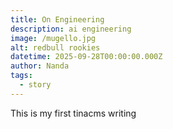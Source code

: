 ```yaml
---
title: On Engineering
description: ai engineering
image: /mugello.jpg
alt: redbull rookies
datetime: 2025-09-28T00:00:00.000Z
author: Nanda
tags:
  - story
---
```



This is my first tinacms writing

